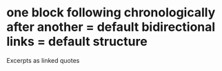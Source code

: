 # one block following chronologically after another = default bidirectional links = default structure

Excerpts as linked quotes